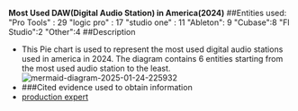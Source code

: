 
**Most Used DAW(Digital Audio Station) in America(2024)**
##Entities used:
    "Pro Tools" : 29
    "logic pro" : 17
    "studio one" : 11
    "Ableton": 9
    "Cubase":8
    "Fl Studio":2
"Other":4
##Description
- This Pie chart is used to represent the most used digital audio stations used in america in 2024. The diagram contains 6 entities starting from the most used audio station to the least.
  ![mermaid-diagram-2025-01-24-225932](https://github.com/user-attachments/assets/f36e9018-d02e-4e98-84a9-f268b10fc081)
- ###Cited evidence used to obtain information
- [production expert](https://www.production-expert.com/production-expert-1/2023-daw-user-survey-the-results)
